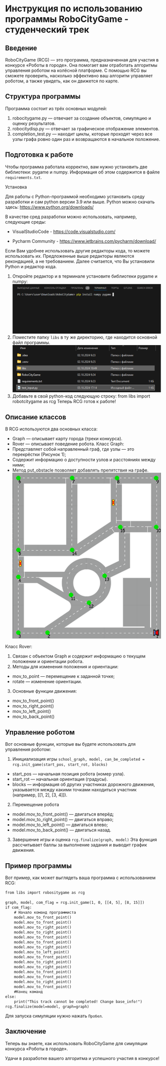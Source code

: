 # Инструкция по использованию программы RoboCityGame - студенческий трек

## Введение

RoboCityGame (RCG) — это программа, предназначенная для участия в конкурсе «Роботы в городе». Она помогает вам отработать алгоритмы управления роботом на колёсной платформе. С помощью RCG вы сможете проверить, насколько эффективно ваш алгоритм управляет роботом, а также увидеть, как он движется по карте.

## Структура программы

Программа состоит из трёх основных модулей:
1. robocitygame.py — отвечает за создание объектов, симуляцию и оценку результатов.
2. robocitydisp.py — отвечает за графическое отображение элементов.
3. completion_test.py — находит циклы, которые проходят через все узлы графа ровно один раз и возвращаются в начальное положение.

## Подготовка к работе

Чтобы программа работала корректно, вам нужно установить две библиотеки: pygame и numpy. Информация об этом содержится в файле `requirements.txt`.

Установка
	
Для работы с Python-программой необходимо установить среду разработки и сам python версии 3.9 или выше. Python можно скачать здесь:
https://www.python.org/downloads/

 В качестве сред разработки можно использовать, например, следующие среды:
- VisualStudioCode - https://code.visualstudio.com/

- Pycharm Community - https://www.jetbrains.com/pycharm/download/

Если Вам удобнее использовать другие редакторы кода, то можете использовать их. Предложенные выше редакторы являются рекондацией, а не требованием. Далее считается, что Вы установили Python и редактор кода.
1. Откройте редактор и в терминале установите библиотеки pygame и numpy:
![img.png](libs/media/img.png)
2. Поместите папку `libs` в ту же директорию, где находится основной файл программы.
![img_1.png](libs/media/img_1.png)
3. Добавьте в свой python-код следующую строку:
from libs import robotcitygame as rcg
Теперь RCG готов к работе!

## Описание классов

В RCG используются два основных класса:
- Graph — описывает карту города (треки конкурса).
- Rover — описывает поведение робота.
Класс Graph:
- Представляет собой направленный граф, где узлы — это перекрёстки (Рисунок 1);
- Содержит информацию о доступности узлов и расстояниях между ними;
- Метод put_obstacle позволяет добавлять препятствия на графе.
![img.png](libs/media/img_2.png)

Класс Rover:
1. Связан с объектом Graph и содержит информацию о текущем положении и ориентации робота.
2. Методы для изменения положения и ориентации:
- mov_to_point — перемещение к заданной точке;
- rotate — изменение ориентации.
3. Основные функции движения:
- mov_to_front_point()
- mov_to_right_point()
- mov_to_left_point()
- mov_to_back_point()

## Управление роботом

Вот основные функции, которые вы будете использовать для управления роботом:
1. Инициализация игры
    `school_graph, model, can_be_completed = rcg.init_game(start_pos, start_rot, blocks)`
- start_pos — начальная позиция робота (номер узла).
- start_rot — начальная ориентация (градусы).
- blocks — информация об других участниках дорожного движения, указывается между какими точками находиться участник (например, [[1, 2], [3, 4]]).
2. Перемещение робота
- model.mov_to_front_point() — двигаться вперёд;
- model.mov_to_right_point() — двигаться вправо;
- model.mov_to_left_point() — двигаться влево;
- model.mov_to_back_point() — двигаться назад.
3. Завершение игры и оценка
`rcg.finalize(graph, model)` 
Эта функция рассчитывает баллы за выполнение задания и выводит график движения.

## Пример программы

Вот пример, как может выглядеть ваша программа с использованием RCG:

    from libs import robositygame as rcg

    graph, model, com_flag = rcg.init_game(1, 0, [[4, 5], [8, 15]])
    if com_flag:
        # Начало команд программиста
        model.mov_to_front_point()
        model.mov_to_front_point()
        model.mov_to_right_point()
        model.mov_to_right_point()
        model.mov_to_front_point()
        model.mov_to_front_point()
        model.mov_to_right_point()
        model.mov_to_left_point()
        model.mov_to_front_point()
        model.mov_to_right_point()
        model.mov_to_right_point()
        model.mov_to_front_point()
        model.mov_to_front_point()
        model.mov_to_right_point()
        model.mov_to_front_point()
        #Конец команд 
    else:
        print("This track cannot be completed! Change base_info!")
    rcg.finalize(model=model, graph=graph)

Для запуска симуляции нужно нажать `Пробел`.

## Заключение

Теперь вы знаете, как использовать RoboCityGame для симуляции конкурса «Роботы в городе». 

Удачи в разработке вашего алгоритма и успешного участия в конкурсе!